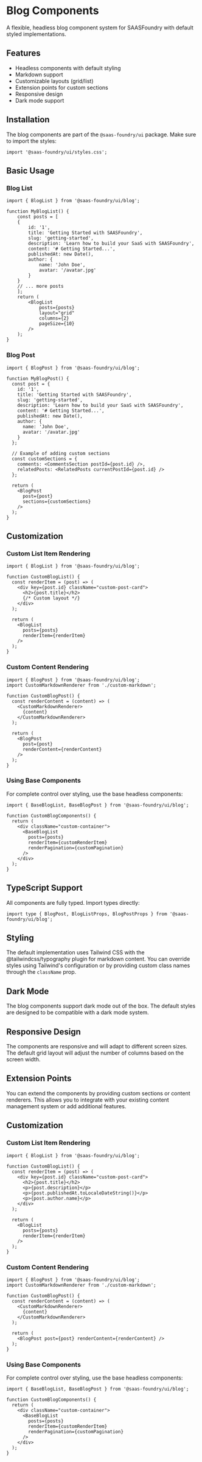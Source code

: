 # Blog Components

A flexible, headless blog component system for SAASFoundry with default styled implementations.

## Features

- Headless components with default styling
- Markdown support
- Customizable layouts (grid/list)
- Extension points for custom sections
- Responsive design
- Dark mode support

## Installation

The blog components are part of the `@saas-foundry/ui` package. Make sure to import the styles:

```tsx
import '@saas-foundry/ui/styles.css';
```

## Basic Usage

### Blog List

```tsx
import { BlogList } from '@saas-foundry/ui/blog';

function MyBlogList() {
    const posts = [
    {
        id: '1',
        title: 'Getting Started with SAASFoundry',
        slug: 'getting-started',
        description: 'Learn how to build your SaaS with SAASFoundry',
        content: '# Getting Started...',
        publishedAt: new Date(),
        author: {
            name: 'John Doe',
            avatar: '/avatar.jpg'
        }
    }
    // ... more posts
    ];
    return (
        <BlogList
            posts={posts}
            layout="grid"
            columns={2}
            pageSize={10}
        />
    );
}
```

### Blog Post

```tsx
import { BlogPost } from '@saas-foundry/ui/blog';

function MyBlogPost() {
  const post = {
    id: '1',
    title: 'Getting Started with SAASFoundry',
    slug: 'getting-started',
    description: 'Learn how to build your SaaS with SAASFoundry',
    content: '# Getting Started...',
    publishedAt: new Date(),
    author: {
      name: 'John Doe',
      avatar: '/avatar.jpg'
    }
  };

  // Example of adding custom sections
  const customSections = {
    comments: <CommentsSection postId={post.id} />,
    relatedPosts: <RelatedPosts currentPostId={post.id} />
  };

  return (
    <BlogPost 
      post={post}
      sections={customSections}
    />
  );
}
```

## Customization

### Custom List Item Rendering

```tsx
import { BlogList } from '@saas-foundry/ui/blog';

function CustomBlogList() {
  const renderItem = (post) => (
    <div key={post.id} className="custom-post-card">
      <h2>{post.title}</h2>
      {/* Custom layout */}
    </div>
  );

  return (
    <BlogList 
      posts={posts}
      renderItem={renderItem}
    />
  );
}
```

### Custom Content Rendering

```tsx
import { BlogPost } from '@saas-foundry/ui/blog';
import CustomMarkdownRenderer from './custom-markdown';

function CustomBlogPost() {
  const renderContent = (content) => (
    <CustomMarkdownRenderer>
      {content}
    </CustomMarkdownRenderer>
  );

  return (
    <BlogPost 
      post={post}
      renderContent={renderContent}
    />
  );
}
```

### Using Base Components

For complete control over styling, use the base headless components:

```tsx
import { BaseBlogList, BaseBlogPost } from '@saas-foundry/ui/blog';

function CustomBlogComponents() {
  return (
    <div className="custom-container">
      <BaseBlogList
        posts={posts}
        renderItem={customRenderItem}
        renderPagination={customPagination}
      />
    </div>
  );
}
```

## TypeScript Support

All components are fully typed. Import types directly:

```tsx
import type { BlogPost, BlogListProps, BlogPostProps } from '@saas-foundry/ui/blog';
```

## Styling

The default implementation uses Tailwind CSS with the @tailwindcss/typography plugin for markdown content. You can override styles using Tailwind's configuration or by providing custom class names through the `className` prop.

## Dark Mode

The blog components support dark mode out of the box. The default styles are designed to be compatible with a dark mode system.

## Responsive Design

The components are responsive and will adapt to different screen sizes. The default grid layout will adjust the number of columns based on the screen width.

## Extension Points

You can extend the components by providing custom sections or content renderers. This allows you to integrate with your existing content management system or add additional features.

## Customization

### Custom List Item Rendering

```tsx
import { BlogList } from '@saas-foundry/ui/blog';

function CustomBlogList() {
  const renderItem = (post) => (
    <div key={post.id} className="custom-post-card">
      <h2>{post.title}</h2> 
      <p>{post.description}</p>
      <p>{post.publishedAt.toLocaleDateString()}</p>
      <p>{post.author.name}</p>
    </div>
  );

  return (  
    <BlogList
      posts={posts}
      renderItem={renderItem}
    />
  );
}
```

### Custom Content Rendering

```tsx
import { BlogPost } from '@saas-foundry/ui/blog';
import CustomMarkdownRenderer from './custom-markdown';

function CustomBlogPost() {
  const renderContent = (content) => (
    <CustomMarkdownRenderer>
      {content}
    </CustomMarkdownRenderer>
  );

  return (
    <BlogPost post={post} renderContent={renderContent} />
  );
}
```

### Using Base Components

For complete control over styling, use the base headless components:

```tsx
import { BaseBlogList, BaseBlogPost } from '@saas-foundry/ui/blog';

function CustomBlogComponents() {
  return (
    <div className="custom-container">
      <BaseBlogList
        posts={posts}
        renderItem={customRenderItem}
        renderPagination={customPagination}
      />
    </div>
  );
}
```
